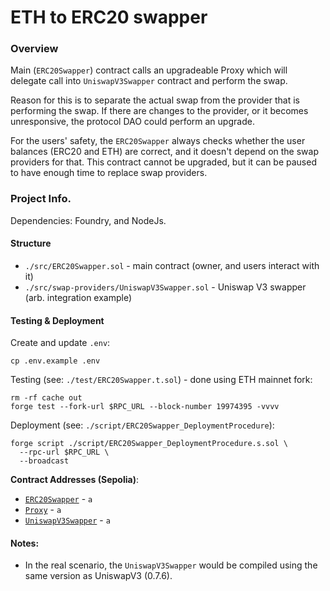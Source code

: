 # ETH to ERC20 swapper

### Overview

Main (`ERC20Swapper`) contract calls an upgradeable Proxy which will delegate call into `UniswapV3Swapper` contract and perform the swap.

Reason for this is to separate the actual swap from the provider that is performing the swap.
If there are changes to the provider, or it becomes unresponsive, the protocol DAO could perform an upgrade.

For the users' safety, the `ERC20Swapper` always checks whether the user balances (ERC20 and ETH) are correct, and it doesn't depend on the swap providers for that. This contract cannot be upgraded, but it can be paused to have enough time to replace swap providers.

### Project Info.

Dependencies: Foundry, and NodeJs.

#### Structure

- `./src/ERC20Swapper.sol` - main contract (owner, and users interact with it)
- `./src/swap-providers/UniswapV3Swapper.sol` - Uniswap V3 swapper (arb. integration example)

#### Testing & Deployment

Create and update `.env`:

```
cp .env.example .env
```

Testing (see: `./test/ERC20Swapper.t.sol`) - done using ETH mainnet fork:

```
rm -rf cache out
forge test --fork-url $RPC_URL --block-number 19974395 -vvvv
```

Deployment (see: `./script/ERC20Swapper_DeploymentProcedure`):

```
forge script ./script/ERC20Swapper_DeploymentProcedure.s.sol \
  --rpc-url $RPC_URL \
  --broadcast
```

**Contract Addresses (Sepolia)**:

- [`ERC20Swapper`]() - `a`
- [`Proxy`]() - `a`
- [`UniswapV3Swapper`]() - `a`

#### Notes:

- In the real scenario, the `UniswapV3Swapper` would be compiled using the same version as UniswapV3 (0.7.6).
